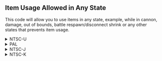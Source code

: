 ## Item Usage Allowed in Any State

This code will allow you to use items in any state, example, while in cannon, damage, out of bounds, battle respawn/disconnect shrink or any other states that prevents item usage.

<details>
<summary>NTSC-U</summary>

```powerpc
0478E9BC 38000000
0678EC04 0000000C
38A00000 38C00000
38800000 00000000
0478ED44 38600000
0478EE14 38600000
0478EF74 38000000
```
</details>

<details>
<summary>PAL</summary>

```powerpc
047979C8 38000000
06797B7C 0000000C
38A00000 38C00000
38800000 00000000
04797D50 38600000
04797D4C 38600000
04797F80 38000000
```
</details>

<details>
<summary>NTSC-J</summary>

```powerpc
04797034 38000000
067971E8 0000000C
38A00000 38C00000
38800000 00000000
047973BC 38600000
047973B8 38600000
047975EC 38000000
```
</details>

<details>
<summary>NTSC-K</summary>

```powerpc
04785D88 38000000
06785F3C 0000000C
38A00000 38C00000
38800000 00000000
04786110 38600000
0478610C 38600000
04786340 38000000
```
</details>